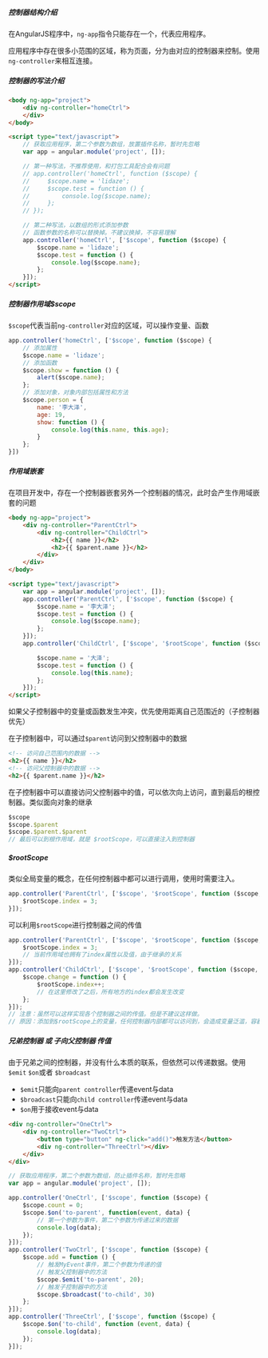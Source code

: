 ##### 控制器结构介绍

在AngularJS程序中，`ng-app`指令只能存在一个，代表应用程序。

应用程序中存在很多小范围的区域，称为页面，分为由对应的控制器来控制。使用`ng-controller`来相互连接。

##### 控制器的写法介绍

```html
<body ng-app="project">
    <div ng-controller="homeCtrl">
    </div>
</body>
```

```html
<script type="text/javascript">
    // 获取应用程序，第二个参数为数组，放置插件名称，暂时先忽略
    var app = angular.module('project', []);

    // 第一种写法，不推荐使用，和打包工具配合会有问题
    // app.controller('homeCtrl', function ($scope) {
    //     $scope.name = 'lidaze';
    //     $scope.test = function () {
    //         console.log($scope.name);
    //     };
    // });

    // 第二种写法，以数组的形式添加参数
    // 函数参数的名称可以替换掉。不建议换掉，不容易理解
    app.controller('homeCtrl', ['$scope', function ($scope) {
        $scope.name = 'lidaze';
        $scope.test = function () {
            console.log($scope.name);
        };
    }]);
</script>
```

##### 控制器作用域$scope

`$scope`代表当前`ng-controller`对应的区域，可以操作变量、函数

```javascript
app.controller('homeCtrl', ['$scope', function ($scope) {
    // 添加属性
    $scope.name = 'lidaze';
    // 添加函数
    $scope.show = function () {
        alert($scope.name);
    };
    // 添加对象，对象内部包括属性和方法
    $scope.person = {
        name: '李大泽',
        age: 19,
        show: function () {
            console.log(this.name, this.age);
        }
    };
}])
```

##### 作用域嵌套

在项目开发中，存在一个控制器嵌套另外一个控制器的情况，此时会产生作用域嵌套的问题

```html
<body ng-app="project">
    <div ng-controller="ParentCtrl">
        <div ng-controller="ChildCtrl">
            <h2>{{ name }}</h2>
            <h2>{{ $parent.name }}</h2>
        </div>
    </div>
</body>
```

```html
<script type="text/javascript">
    var app = angular.module('project', []);
    app.controller('ParentCtrl', ['$scope', function ($scope) {
        $scope.name = '李大泽';
        $scope.test = function () {
            console.log($scope.name);
        };
    }]);
    app.controller('ChildCtrl', ['$scope', '$rootScope', function ($scope, $rootScope) {

        $scope.name = '大泽';
        $scope.test = function () {
            console.log(this.name);
        };
    }]);
</script>
```

如果父子控制器中的变量或函数发生冲突，优先使用距离自己范围近的（子控制器优先）

在子控制器中，可以通过`$parent`访问到父控制器中的数据

```html
<!-- 访问自己范围内的数据 -->
<h2>{{ name }}</h2>
<!-- 访问父控制器中的数据 -->
<h2>{{ $parent.name }}</h2>
```

在子控制器中可以直接访问父控制器中的值，可以依次向上访问，直到最后的根控制器。类似面向对象的继承

```javascript
$scope
$scope.$parent
$scope.$parent.$parent
// 最后可以到根作用域，就是 $rootScope，可以直接注入到控制器
```

##### $rootScope

类似全局变量的概念，在任何控制器中都可以进行调用，使用时需要注入。

```javascript
app.controller('ParentCtrl', ['$scope', '$rootScope', function ($scope, $rootScope) {
    $rootScope.index = 3;
}]);
```

可以利用`$rootScope`进行控制器之间的传值

```javascript
app.controller('ParentCtrl', ['$scope', '$rootScope', function ($scope, $rootScope) {
    $rootScope.index = 3;
    // 当前作用域也拥有了index属性以及值，由于继承的关系
}]);
app.controller('ChildCtrl', ['$scope', '$rootScope', function ($scope, $rootScope) {
    $scope.change = function () {
        $rootScope.index++;
        // 在这里修改了之后，所有地方的index都会发生改变
    };
}]);
// 注意：虽然可以这样实现各个控制器之间的传值。但是不建议这样做。
// 原因：添加到$rootScope上的变量，任何控制器内部都可以访问到，会造成变量泛滥，容器覆盖。另外，就是逻辑不够清晰
```

##### 兄弟控制器 或 子向父控制器 传值

由于兄弟之间的控制器，并没有什么本质的联系，但依然可以传递数据。使用 `$emit` `$on`或者 `$broadcast`

- `$emit`只能向`parent controller`传递event与data
- `$broadcast`只能向`child controller`传递event与data
- `$on`用于接收event与data

```html
<div ng-controller="OneCtrl">
    <div ng-controller="TwoCtrl">
        <button type="button" ng-click="add()">触发方法</button>
        <div ng-controller="ThreeCtrl"></div>
    </div>
</div>
```

```javascript
// 获取应用程序，第二个参数为数组，防止插件名称，暂时先忽略
var app = angular.module('project', []);

app.controller('OneCtrl', ['$scope', function ($scope) {
    $scope.count = 0;
    $scope.$on('to-parent', function(event, data) {
        // 第一个参数为事件，第二个参数为传递过来的数据
        console.log(data);
    });
}]);
app.controller('TwoCtrl', ['$scope', function ($scope) {
    $scope.add = function () {
        // 触发MyEvent事件，第二个参数为传递的值
        // 触发父控制器中的方法
        $scope.$emit('to-parent', 20);
        // 触发子控制器中的方法
        $scope.$broadcast('to-child', 30)
    };
}]);
app.controller('ThreeCtrl', ['$scope', function ($scope) {
    $scope.$on('to-child', function (event, data) {
        console.log(data);
    });
}]);
```

